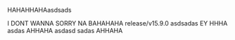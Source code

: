 HAHAHHAHAasdsads

I DONT WANNA
SORRY NA
BAHAHAHA
release/v15.9.0
asdsadas
EY
HHHA
asdas
AHHAHA
asdasd
sadas
AHHAHA
